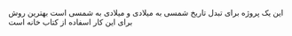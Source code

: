 این یک پروژه برای تبدل تاریخ شمسی به میلادی و میلادی به شمسی است 
بهترین روش برای این کار اسفاده از کتاب خانه است
